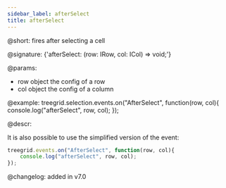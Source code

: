 ```yaml
---
sidebar_label: afterSelect
title: afterSelect
---          
```


@short: fires after selecting a cell

@signature: {'afterSelect: (row: IRow, col: ICol) => void;'}


@params:

- row		object		the config of a row
- col       object      the config of a column




@example:
treegrid.selection.events.on("AfterSelect", function(row, col){
    console.log("afterSelect", row, col); 
});


@descr:

It is also possible to use the simplified version of the event:

~~~js
treegrid.events.on("AfterSelect", function(row, col){
    console.log("afterSelect", row, col); 
});
~~~



@changelog:
added in v7.0



